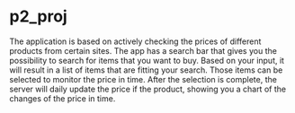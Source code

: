 # p2_proj

The application is based on actively checking the prices of different products from certain sites.
The app has a search bar that gives you the possibility to search for items that you want to buy. Based on your input, it will result in a list of items that are fitting your search. Those items can be selected to monitor the price in time.
After the selection is complete, the server will daily update the price if the product, showing you a chart of the changes of the price in time.
